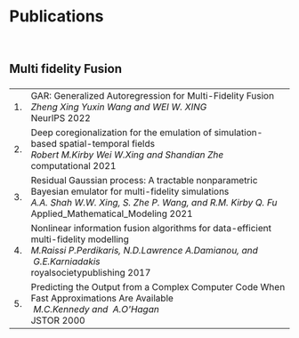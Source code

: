 # <i class="fa fa-chevron-right"></i> Publications

<br>



## <i class="fa fa-chevron-right"></i> Multi fidelity Fusion

<h3></h3>
<table class="table table-hover">

<tr id="tr-NeurlPS_2022" >
<td align='right'>
1.
</td>
<td>
    GAR: Generalized Autoregression for Multi-Fidelity Fusion <br>
    <em>Zheng&nbsp;Xing&nbsp;Yuxin&nbsp;Wang and WEI&nbsp;W.&nbsp;XING</em><br>
    NeurlPS 2022  <br>
    
</td>
</tr>


<tr id="tr-Computational_Physics" >
<td align='right'>
2.
</td>
<td>
    Deep coregionalization for the emulation of simulation-based spatial-temporal fields <br>
    <em>Robert&nbsp;M.Kirby&nbsp;Wei&nbsp;W.Xing and Shandian&nbsp;Zhe</em><br>
    computational 2021  <br>
    
</td>
</tr>


<tr id="tr-Applied_Mathematical_Modeling" >
<td align='right'>
3.
</td>
<td>
    Residual Gaussian process: A tractable nonparametric Bayesian emulator for multi-fidelity simulations <br>
    <em>A.A.&nbsp;Shah&nbsp;W.W.&nbsp;Xing, S.&nbsp;Zhe&nbsp;P.&nbsp;Wang, and R.M.&nbsp;Kirby&nbsp;Q.&nbsp;Fu</em><br>
    Applied_Mathematical_Modeling 2021  <br>
    
</td>
</tr>


<tr id="tr-royalsocietypublishing" >
<td align='right'>
4.
</td>
<td>
    Nonlinear information fusion algorithms for data-efficient multi-fidelity modelling <br>
    <em>M.Raissi&nbsp;P.Perdikaris, N.D.Lawrence&nbsp;A.Damianou, and &nbsp;G.E.Karniadakis</em><br>
    royalsocietypublishing 2017  <br>
    
</td>
</tr>


<tr id="tr-JSTOR" >
<td align='right'>
5.
</td>
<td>
    Predicting the Output from a Complex Computer Code When Fast Approximations Are Available <br>
    <em>&nbsp;M.C.Kennedy and &nbsp;A.O'Hagan</em><br>
    JSTOR 2000  <br>
    
</td>
</tr>

</table>
